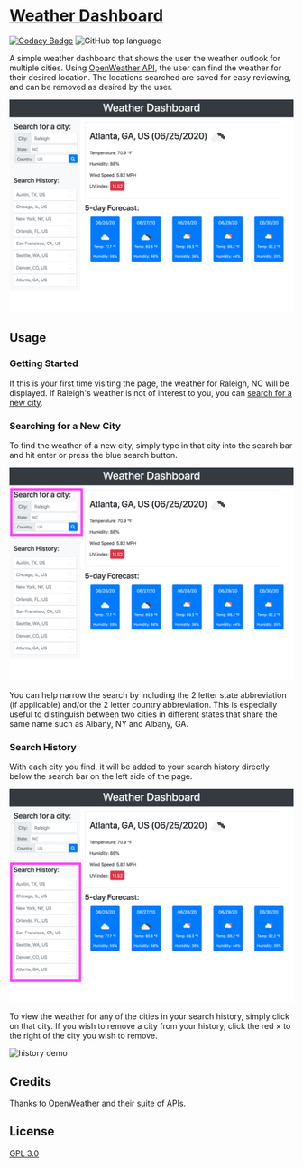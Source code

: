 # [Weather Dashboard](https://thadkingcole.github.io/weather_dashboard)

[![Codacy Badge](https://api.codacy.com/project/badge/Grade/35092138d7f24ef8af317d4a8b4c72a6)](https://app.codacy.com/manual/thadkingcole/weather_dashboard?utm_source=github.com&utm_medium=referral&utm_content=thadkingcole/weather_dashboard&utm_campaign=Badge_Grade_Dashboard) ![GitHub top language](https://img.shields.io/github/languages/top/thadkingcole/weather_dashboard)

A simple weather dashboard that shows the user the weather outlook for multiple cities. Using [OpenWeather API](https://openweathermap.org/api), the user can find the weather for their desired location. The locations searched are saved for easy reviewing, and can be removed as desired by the user.

[![main page](./public/images/screenshot.png)](https://thadkingcole.github.io/weather_dashboard)

## Usage

### Getting Started



If this is your first time visiting the page, the weather for Raleigh, NC will be displayed. If Raleigh's weather is not of interest to you, you can [search for a new city](#searching-for-a-new-city).

### Searching for a New City

To find the weather of a new city, simply type in that city into the search bar and hit enter or press the blue search button.

![search](./public/images/02_search.png)

You can help narrow the search by including the 2 letter state abbreviation (if applicable) and/or the 2 letter country abbreviation. This is especially useful to distinguish between two cities in different states that share the same name such as Albany, NY and Albany, GA.

### Search History

With each city you find, it will be added to your search history directly below the search bar on the left side of the page.

![history](./public/images/03_history.png)

To view the weather for any of the cities in your search history, simply click on that city. If you wish to remove a city from your history, click the red &times; to the right of the city you wish to remove.

![history demo](./public/images/04_history_demo.gif)

## Credits

Thanks to [OpenWeather](https://openweathermap.org/) and their [suite of APIs](https://openweathermap.org/api).

## License

[GPL 3.0](LICENSE)
